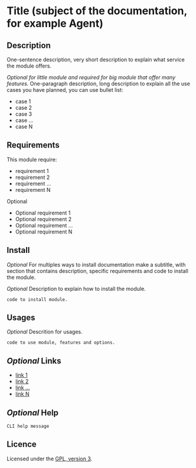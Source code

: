 # Title (subject of the documentation, for example Agent)

## Description

One-sentence description, very short description to explain what service the module offers.

*Optional for little module and required for big module that offer many features.* One-paragraph description, long description to explain all the use cases you have planned, you can use bullet list:
 - case 1
 - case 2
 - case 3
 - case ...
 - case N

## Requirements

This module require:
 - requirement 1
 - requirement 2
 - requirement ...
 - requirement N

Optional
 - Optional requirement 1
 - Optional requirement 2
 - Optional requirement ...
 - Optional requirement N

## Install

*Optional* For multiples ways to install documentation make a subtitle, with section that contains description, specific requirements and code to install the module.

*Optional* Description to explain how to install the module.

```
code to install module.
```

## Usages

*Optional* Descrition for usages.

```
code to use module, features and options.
```

## *Optional* Links

 - [link 1](url1)
 - [link 2](url2)
 - [link ...](url...)
 - [link N](urlN)

## *Optional* Help

```
CLI help message
```

## Licence

Licensed under the [GPL, version 3](https://www.gnu.org/licenses/).
